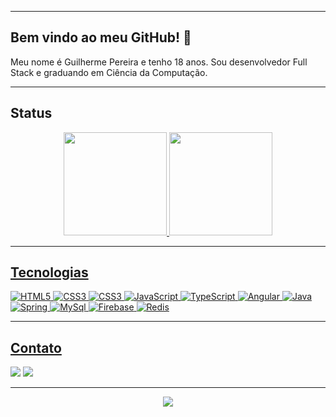 <hr>

## Bem vindo ao meu GitHub! 👋
<p>Meu nome é Guilherme Pereira e tenho 18 anos. Sou desenvolvedor Full Stack e graduando em Ciência da
    Computação.</p>
</div>
<hr>

## Status
<div align="center">
    <a href="https://github.com/guilhermepereiradev">
    <img height="165em" src="https://github-readme-stats.vercel.app/api?username=guilhermepereiradev&count_private=true&show_icons=true&theme=github_dark&include_all_commits=true"/>
    <img height="165em" src="https://github-readme-stats.vercel.app/api/top-langs/?username=guilhermepereiradev&layout=compact&theme=github_dark"/>
</div>
<hr>

## Tecnologias
<div>
    <img alt="HTML5" src="https://img.shields.io/badge/HTML5-E34F26?style=for-the-badge&logo=html5&logoColor=white">
    <img alt="CSS3" src="https://img.shields.io/badge/CSS3-1572B6?style=for-the-badge&logo=css3&logoColor=white">
    <img alt="CSS3" src="https://img.shields.io/badge/Bootstrap-563D7C?style=for-the-badge&logo=bootstrap&logoColor=white">
    <img alt="JavaScript" src="https://img.shields.io/badge/JavaScript-F7DF1E?style=for-the-badge&logo=javascript&logoColor=black">
    <img alt="TypeScript" src="https://img.shields.io/badge/TypeScript-007ACC?style=for-the-badge&logo=typescript&logoColor=white">
    <img alt="Angular" src="https://img.shields.io/badge/Angular-DD0031?style=for-the-badge&logo=angular&logoColor=white">
    <img alt="Java" src="https://img.shields.io/badge/Java-ED8B00?style=for-the-badge&logo=java&logoColor=white">
    <img alt="Spring" src="https://img.shields.io/badge/Spring-6DB33F?style=for-the-badge&logo=spring&logoColor=white">
    <img alt="MySql" src="https://img.shields.io/badge/MySQL-005C84?style=for-the-badge&logo=mysql&logoColor=white">
    <img alt="Firebase" src="https://img.shields.io/badge/Firebase-F29D0C?style=for-the-badge&logo=firebase&logoColor=white">
    <img alt="Redis" src="https://img.shields.io/badge/redis-%23DD0031.svg?style=for-the-badge&logo=redis&logoColor=white">


</div>
<hr>

## Contato
<div>
    <a href="mailto:guilhermepereira1609@hotmail.com" target="_blank"><img src="https://img.shields.io/badge/Microsoft_Outlook-0078D4?style=for-the-badge&logo=microsoft-outlook&logoColor=white"></a>
    <a href="https://www.linkedin.com/in/guilhermepereiradev/" target="_blank"><img src="https://img.shields.io/badge/LinkedIn-0077B5?style=for-the-badge&logo=linkedin&logoColor=white"></a>
</div>
<hr>

<div align="center">
    <a href="https://github.com/guilhermepereiradev">
    <img src="https://spotify-recently-played-readme.vercel.app/api?user=guilhermep49"/>
</div>
